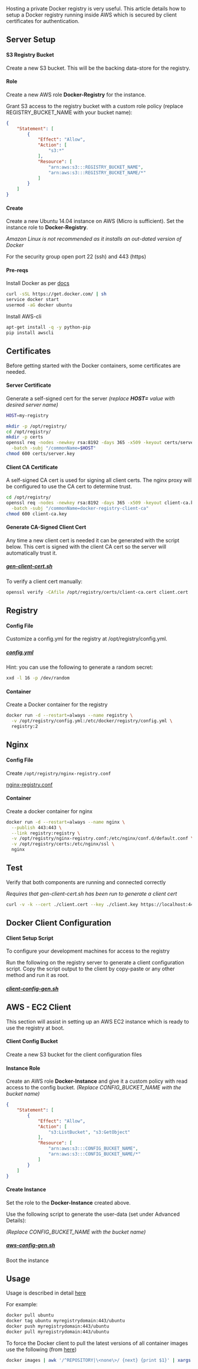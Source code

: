 Hosting a private Docker registry is very useful. This article details how to setup a Docker registry
running inside AWS which is secured by client certificates for authentication.

## Server Setup

#### S3 Registry Bucket

Create a new S3 bucket. This will be the backing data-store for the registry.

#### Role

Create a new AWS role **Docker-Registry** for the instance.

Grant S3 access to the registry bucket with a custom role policy (replace REGISTRY\_BUCKET\_NAME with your bucket name):

```json
{
    "Statement": [
        {
            "Effect": "Allow",
            "Action": [
                "s3:*"
            ],
            "Resource": [
                "arn:aws:s3:::REGISTRY_BUCKET_NAME",
                "arn:aws:s3:::REGISTRY_BUCKET_NAME/*"
            ]
        }
    ]
}
```


#### Create

Create a new Ubuntu 14.04 instance on AWS (Micro is sufficient). Set the instance role to **Docker-Registry**.

_Amazon Linux is not recommended as it installs an out-dated version of Docker_

For the security group open port 22 (ssh) and 443 (https)

#### Pre-reqs

Install Docker as per [docs](https://docs.docker.com/installation/)

```bash
curl -sSL https://get.docker.com/ | sh
service docker start
usermod -aG docker ubuntu
```

Install AWS-cli

```bash
apt-get install -q -y python-pip
pip install awscli
```


## Certificates

Before getting started with the Docker containers, some certificates are needed.

#### Server Certificate

Generate a self-signed cert for the server _(replace **HOST=**  value with desired server name)_

```bash
HOST=my-registry

mkdir -p /opt/registry/
cd /opt/registry/
mkdir -p certs
openssl req -nodes -newkey rsa:8192 -days 365 -x509 -keyout certs/server.key -out certs/server.cert \
  -batch -subj "/commonName=$HOST"
chmod 600 certs/server.key
```

#### Client CA Certificate

A self-signed CA cert is used for signing all client certs. The nginx proxy will be configured to
use the CA cert to determine trust.

```bash
cd /opt/registry/
openssl req -nodes -newkey rsa:8192 -days 365 -x509 -keyout client-ca.key -out certs/client-ca.cert \
  -batch -subj "/commonName=docker-registry-client-ca"
chmod 600 client-ca.key
```

#### Generate CA-Signed Client Cert

Any time a new client cert is needed it can be generated with the script below.
This cert is signed with the client CA cert so the server will automatically trust it.

##### [gen-client-cert.sh](https://github.com/idlerun/docker-registry-setup/blob/master/gen-client-cert.sh)

To verify a client cert manually:

~~~ bash
openssl verify -CAfile /opt/registry/certs/client-ca.cert client.cert
~~~


## Registry

#### Config File
Customize a config.yml for the registry at /opt/registry/config.yml.

##### [config.yml](https://github.com/idlerun/docker-registry-setup/blob/master/config.yml)

Hint: you can use the following to generate a random secret:

~~~ bash
xxd -l 16 -p /dev/random
~~~


#### Container
Create a Docker container for the registry

~~~ bash
docker run -d --restart=always --name registry \
  -v /opt/registry/config.yml:/etc/docker/registry/config.yml \
  registry:2
~~~


## Nginx

#### Config File
Create `/opt/registry/nginx-registry.conf`

[nginx-registry.conf](https://github.com/idlerun/docker-registry-setup/blob/master/nginx-registry.conf)

#### Container
Create a docker container for nginx

```bash
docker run -d --restart=always --name nginx \
  --publish 443:443 \
  --link registry:registry \
  -v /opt/registry/nginx-registry.conf:/etc/nginx/conf.d/default.conf \
  -v /opt/registry/certs:/etc/nginx/ssl \
  nginx
```

## Test

Verify that both components are running and connected correctly

_Requires that gen-client-cert.sh has been run to generate a client cert_

```bash
curl -v -k --cert ./client.cert --key ./client.key https://localhost:443/v2/
```

## Docker Client Configuration

#### Client Setup Script

To configure your development machines for access to the registry

Run the following on the registry server to generate a client configuration script.
Copy the script output to the client by copy-paste or any other method and run it as root.

##### [client-config-gen.sh](https://github.com/idlerun/docker-registry-setup/blob/master/client-config-gen.sh)

## AWS - EC2 Client

This section will assist in setting up an AWS EC2 instance which is ready to use the registry at boot.

#### Client Config Bucket

Create a new S3 bucket for the client configuration files

#### Instance Role

Create an AWS role **Docker-Instance** and give it a custom policy with read access to the config bucket. _(Replace CONFIG\_BUCKET\_NAME with the bucket name)_

```json
{
    "Statement": [
        {
            "Effect": "Allow",
            "Action": [
                "s3:ListBucket", "s3:GetObject"
            ],
            "Resource": [
                "arn:aws:s3:::CONFIG_BUCKET_NAME",
                "arn:aws:s3:::CONFIG_BUCKET_NAME/*"
            ]
        }
    ]
}
```

#### Create Instance

Set the role to the **Docker-Instance** created above.

Use the following script to generate the user-data (set under Advanced Details):

_(Replace CONFIG\_BUCKET\_NAME with the bucket name)_

##### [aws-config-gen.sh](https://github.com/idlerun/docker-registry-setup/blob/master/aws-config-gen.sh)

Boot the instance

## Usage

Usage is described in detail [here](https://docs.docker.com/registry/deploying/)

For example:

```bash
docker pull ubuntu
docker tag ubuntu myregistrydomain:443/ubuntu
docker push myregistrydomain:443/ubuntu
docker pull myregistrydomain:443/ubuntu
```

To force the Docker client to pull the latest versions of all container images use the following (from [here](http://blog.stefanxo.com/2014/08/update-all-docker-images-at-once/))
```bash
docker images | awk '/^REPOSITORY|\<none\>/ {next} {print $1}' | xargs -n 1 docker pull
```
